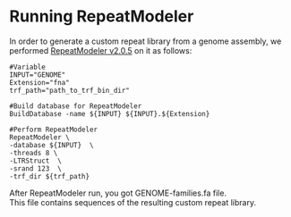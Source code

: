 # Running RepeatModeler
In order to generate a custom repeat library from a genome assembly, we performed [RepeatModeler v2.0.5](https://www.repeatmasker.org/RepeatModeler/) on it as follows:
```
#Variable
INPUT="GENOME"
Extension="fna"
trf_path="path_to_trf_bin_dir"

#Build database for RepeatModeler
BuildDatabase -name ${INPUT} ${INPUT}.${Extension}

#Perform RepeatModeler
RepeatModeler \
-database ${INPUT}  \
-threads 8 \
-LTRStruct  \
-srand 123  \
-trf_dir ${trf_path}
```
After RepeatModeler run, you got GENOME-families.fa file.  
This file contains sequences of the resulting custom repeat library.
